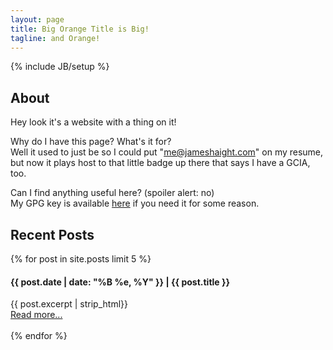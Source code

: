 ```yaml
---
layout: page
title: Big Orange Title is Big!
tagline: and Orange!
---
```

{% include JB/setup %}

<div data-iframe-width="250" data-iframe-height="270" data-share-badge-id="d0b25cc0-980d-40fd-8765-b9183dcd24b2"></div>
  <script type="text/javascript">
    (function() {
      var s = document.createElement('script');
      s.type = 'text/javascript';
      s.async = true;
      s.src = '//www.youracclaim.com/assets/utilities/embed.js';
      var o = document.getElementsByTagName('script')[0];
      o.parentNode.insertBefore(s, o);
      })();
  </script>
<div data-iframe-width="150" data-iframe-height="270" data-share-badge-id="3f1de2a6-9de7-48af-89c5-d9eaa839058f"></div>
  <script type="text/javascript">
    (function() {
      var s = document.createElement('script');
      s.type = 'text/javascript';
      s.async = true;
      s.src = '//cdn.youracclaim.com/assets/utilities/embed.js';
      var o = document.getElementsByTagName('script')[0];
      o.parentNode.insertBefore(s, o);
      })();
  </script>

  
## About

Hey look it's a website with a thing on it!

Why do I have this page? What's it for?  
Well it used to just be so I could put "me@jameshaight.com" on my resume, but now it plays host to that little badge up there that says I have a GCIA, too.  

Can I find anything useful here? (spoiler alert: no)  
My GPG key is available [here](https://keybase.io/jhaight/key.asc) if you need it for some reason.

## Recent Posts
{% for post in site.posts limit 5 %}
#### {{ post.date | date: "%B %e, %Y" }} | {{ post.title }}
{{ post.excerpt | strip_html}}<br>
            <a href="{{ post.url }}">Read more...</a><br><br>
{% endfor %}

